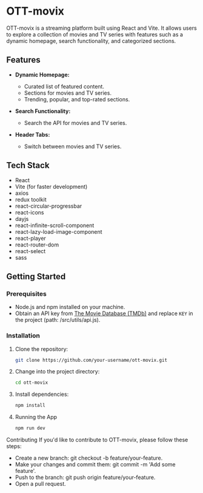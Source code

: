 # OTT-movix

OTT-movix is a streaming platform built using React and Vite. It allows users to explore a collection of movies and TV series with features such as a dynamic homepage, search functionality, and categorized sections.

## Features

- **Dynamic Homepage:**

  - Curated list of featured content.
  - Sections for movies and TV series.
  - Trending, popular, and top-rated sections.

- **Search Functionality:**

  - Search the API for movies and TV series.

- **Header Tabs:**
  - Switch between movies and TV series.

## Tech Stack

- React
- Vite (for faster development)
- axios
- redux toolkit
- react-circular-progressbar
- react-icons
- dayjs
- react-infinite-scroll-component
- react-lazy-load-image-component
- react-player
- react-router-dom
- react-select
- sass

## Getting Started

### Prerequisites

- Node.js and npm installed on your machine.
- Obtain an API key from [The Movie Database (TMDb)](https://www.themoviedb.org/documentation/api) and replace `KEY` in the project (path: /src/utils/api.js).

### Installation

1. Clone the repository:

   ```bash
   git clone https://github.com/your-username/ott-movix.git

   ```

2. Change into the project directory:

   ```bash
   cd ott-movix

   ```

3. Install dependencies:

   ```bash
   npm install

   ```

4. Running the App
   ```bash
   npm run dev
   ```

Contributing
If you'd like to contribute to OTT-movix, please follow these steps:

- Create a new branch: git checkout -b feature/your-feature.
- Make your changes and commit them: git commit -m 'Add some feature'.
- Push to the branch: git push origin feature/your-feature.
- Open a pull request.
